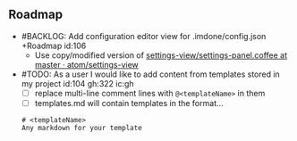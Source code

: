 Roadmap
----
- #BACKLOG: Add configuration editor view for .imdone/config.json +Roadmap id:106
  - Use copy/modified version of [settings-view/settings-panel.coffee at master · atom/settings-view](https://github.com/atom/settings-view/blob/master/lib/settings-panel.coffee)
- #TODO: As a user I would like to add content from templates stored in my project id:104 gh:322 ic:gh
  - [ ] replace multi-line comment lines with `@<templateName>` in them
  - [ ] templates.md will contain templates in the format...
  ```
  # <templateName>
  Any markdown for your template
  ```
